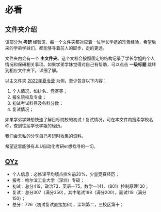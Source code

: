 # 必看
## 文件夹介绍
该部分为 **考研** 经验区，每一个文件夹都对应着一位学长学姐的珍贵经验，希望后来的学弟学妹们，都能够寻着前人的脚步，走的更远。

文件夹内会有一个 **主文件夹**。这个文档会按照固定的结构记录了学长学姐的个人情况和保研相关事项。如果学弟学妹觉得对自己有帮助，可以点击 **一级标题** 跳转到相应文件夹下，详细了解。

以主文件夹 [2022年夏令营](./zhyang/2022年夏令营.md) 为例，至少包含以下内容：
1. 个人情况，如排名、竞赛等；
2. 报名院校及专业；
3. 初试考试科目及各科分数；
4. 复试情况；

如果学弟学妹想快速了解目标院校的初试 / 复试情况，可在本文件内搜索学校名称，查到往届学长学姐的经历。

我们会无私的分享自己考研时收集的资料。

希望这里能够有JLU自动化考研er想找寻的一切。

## [QYz](./QYz/)
- 个人信息：必修课平均绩点排名前20%，少量竞赛经历；
- 报考：哈尔滨工业大学（深圳）专硕；
- 初试：总分419，政治73，英语一75，数学一141，（801）控制原理130；
- 复试：总分307（满分350），其中笔试188（满分200），面试119（满分150）；
- 总分：726（初试复试直接加和），深圳第二，三校区第十；